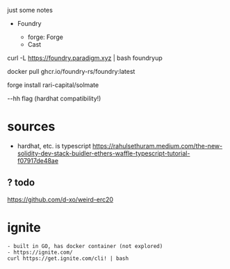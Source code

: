 

just some notes

* Foundry

    * forge: Forge
    * Cast

curl -L https://foundry.paradigm.xyz | bash
foundryup

docker pull ghcr.io/foundry-rs/foundry:latest

forge install rari-capital/solmate

--hh flag (hardhat compatibility!)

# sources
* hardhat, etc. is typescript
https://rahulsethuram.medium.com/the-new-solidity-dev-stack-buidler-ethers-waffle-typescript-tutorial-f07917de48ae

## ? todo
https://github.com/d-xo/weird-erc20


# ignite 
    - built in GO, has docker container (not explored)
    - https://ignite.com/
    curl https://get.ignite.com/cli! | bash


